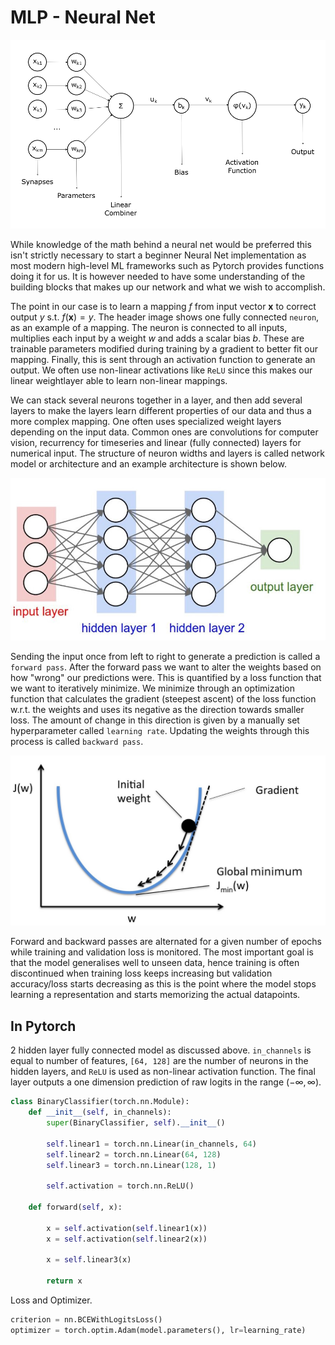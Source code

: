 # MLP - Neural Net
![neuron image](neuron.png)

While knowledge of the math behind a neural net would be preferred this isn't strictly necessary to start a beginner Neural Net implementation as most modern high-level ML frameworks such as Pytorch provides functions doing it for us. It is however needed to have some understanding of the building blocks that makes up our network and what we wish to accomplish.

The point in our case is to learn a mapping $f$ from input vector $\textbf{x}$ to correct output $y$ s.t. $f(\textbf{x}) = y$. The header image shows one fully connected `neuron`, as an example of a mapping. The neuron is connected to all inputs, multiplies each input by a weight $w$ and adds a scalar bias $b$. These are trainable parameters modified during training by a gradient to better fit our mapping. Finally, this is sent through an activation function to generate an output. We often use non-linear activations like `ReLU` since this makes our linear weightlayer able to learn non-linear mappings.

We can stack several neurons together in a layer, and then add several layers to make the layers learn different properties of our data and thus a more complex mapping. One often uses specialized weight layers depending on the input data. Common ones are convolutions for computer vision, recurrency for timeseries and linear (fully connected) layers for numerical input. The structure of neuron widths and layers is called network model or architecture and an example architecture is shown below.  

![model image](neural_net.jpg)

Sending the input once from left to right to generate a prediction is called a `forward pass`. After the forward pass we want to alter the weights based on how "wrong" our predictions were. This is quantified by a loss function that we want to iteratively minimize. We minimize through an optimization function that calculates the gradient (steepest ascent) of the loss function w.r.t. the weights and uses its negative as the direction towards smaller loss. The amount of change in this direction is given by a manually set hyperparameter called `learning rate`. Updating the weights through this process is called `backward pass`.

![loss](loss_gradient_descent.jpeg)

Forward and backward passes are alternated for a given number of epochs while training and validation loss is monitored. The most important goal is that the model generalises well to unseen data, hence training is often discontinued when training loss keeps increasing but validation accuracy/loss starts decreasing as this is the point where the model stops learning a representation and starts memorizing the actual datapoints.

## In Pytorch
2 hidden layer fully connected model as discussed above. `in_channels` is equal to number of features, `[64, 128]` are the number of neurons in the hidden layers, and `ReLU` is used as non-linear activation function. The final layer outputs a one dimension prediction of raw logits in the range $(-\infty, \infty)$.
```python
class BinaryClassifier(torch.nn.Module):
    def __init__(self, in_channels):
        super(BinaryClassifier, self).__init__()
        
        self.linear1 = torch.nn.Linear(in_channels, 64)
        self.linear2 = torch.nn.Linear(64, 128)
        self.linear3 = torch.nn.Linear(128, 1)

        self.activation = torch.nn.ReLU()

    def forward(self, x):

        x = self.activation(self.linear1(x))
        x = self.activation(self.linear2(x))

        x = self.linear3(x)

        return x
```
Loss and Optimizer.
```python
criterion = nn.BCEWithLogitsLoss()
optimizer = torch.optim.Adam(model.parameters(), lr=learning_rate)
```
